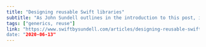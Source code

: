 ```yaml
---
title: "Designing reusable Swift libraries"
subtitle: "As John Sundell outlines in the introduction to this post, implementing pragmatic reusable code involves striking the right balance between reducing duplication and avoiding unnecessary layers of abstraction. John aims to help us do exactly that, showing us how to package generic concepts as libraries with the help of strong types and unit testing."
tags: ["generics, reuse"]
link: "https://www.swiftbysundell.com/articles/designing-reusable-swift-libraries/
date: "2020-06-13"
---
```

